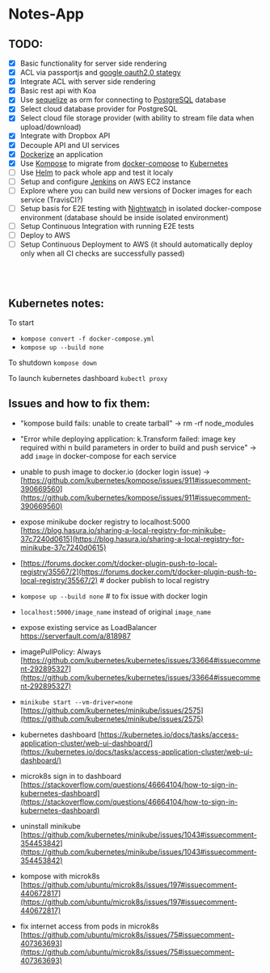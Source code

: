 # Notes-App

## TODO:

-   [x] Basic functionality for server side rendering
-   [x] ACL via passportjs and [google oauth2.0 stategy](https://github.com/jaredhanson/passport-google-oauth2)
-   [x] Integrate ACL with server side rendering
-   [x] Basic rest api with Koa
-   [x] Use [sequelize](https://github.com/sequelize/sequelize/) as orm for connecting to [PostgreSQL](https://www.postgresql.org/) database
-   [x] Select cloud database provider for PostgreSQL
-   [x] Select cloud file storage provider (with ability to stream file data when upload/download)
-   [x] Integrate with Dropbox API
-   [x] Decouple API and UI services
-   [x] [Dockerize](https://docs.docker.com/get-started/part2/#dockerfile) an application
-   [x] Use [Kompose](http://kompose.io/) to migrate from [docker-compose](https://docs.docker.com/compose/) to [Kubernetes](https://kubernetes.io/)
-   [ ] Use [Helm](https://helm.sh/) to pack whole app and test it localy
-   [ ] Setup and configure [Jenkins](https://github.com/helm/charts/tree/master/stable/jenkins) on AWS EC2 instance
-   [ ] Explore where you can build new versions of Docker images for each service (TravisCI?)
-   [ ] Setup basis for E2E testing with [Nightwatch](http://nightwatchjs.org/) in isolated docker-compose environment (database should be inside isolated environment)
-   [ ] Setup Continuous Integration with running E2E tests
-   [ ] Deploy to AWS
-   [ ] Setup Continuous Deployment to AWS (it should automatically deploy only when all CI checks are successfully passed)

<br>
<br>

## Kubernetes notes:

To start

-   `kompose convert -f docker-compose.yml`
-   `kompose up --build none`

To shutdown `kompose down`

To launch kubernetes dashboard `kubectl proxy`

## Issues and how to fix them:

-   "kompose build fails: unable to create tarball" -> rm -rf node_modules

-   "Error while deploying application: k.Transform failed: image key required withi
    n build parameters in order to build and push service" -> add `image` in docker-compose for each service

-   unable to push image to docker.io (docker login issue) -> [https://github.com/kubernetes/kompose/issues/911#issuecomment-390669560](https://github.com/kubernetes/kompose/issues/911#issuecomment-390669560)

-   expose minikube docker registry to localhost:5000 [https://blog.hasura.io/sharing-a-local-registry-for-minikube-37c7240d0615](https://blog.hasura.io/sharing-a-local-registry-for-minikube-37c7240d0615)

-   [https://forums.docker.com/t/docker-plugin-push-to-local-registry/35567/2](https://forums.docker.com/t/docker-plugin-push-to-local-registry/35567/2) # docker publish to local registry

-   `kompose up --build none` # to fix issue with docker login

-   `localhost:5000/image_name` instead of original `image_name`

-   expose existing service as LoadBalancer https://serverfault.com/a/818987

-   imagePullPolicy: Always [https://github.com/kubernetes/kubernetes/issues/33664#issuecomment-292895327](https://github.com/kubernetes/kubernetes/issues/33664#issuecomment-292895327)

-   `minikube start --vm-driver=none` [https://github.com/kubernetes/minikube/issues/2575](https://github.com/kubernetes/minikube/issues/2575)

-   kubernetes dashboard [https://kubernetes.io/docs/tasks/access-application-cluster/web-ui-dashboard/](https://kubernetes.io/docs/tasks/access-application-cluster/web-ui-dashboard/)

*   microk8s sign in to dashboard [https://stackoverflow.com/questions/46664104/how-to-sign-in-kubernetes-dashboard](https://stackoverflow.com/questions/46664104/how-to-sign-in-kubernetes-dashboard)

*   uninstall minikube [https://github.com/kubernetes/minikube/issues/1043#issuecomment-354453842](https://github.com/kubernetes/minikube/issues/1043#issuecomment-354453842)

*   kompose with microk8s [https://github.com/ubuntu/microk8s/issues/197#issuecomment-440672817](https://github.com/ubuntu/microk8s/issues/197#issuecomment-440672817)

*   fix internet access from pods in microk8s [https://github.com/ubuntu/microk8s/issues/75#issuecomment-407363693](https://github.com/ubuntu/microk8s/issues/75#issuecomment-407363693)
